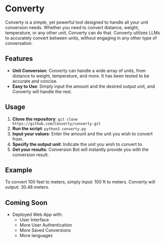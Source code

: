 # Converty

Converty is a simple, yet powerful tool designed to handle all your unit conversion needs. Whether you need to convert distance, weight, temperature, or any other unit, Converty can do that. Converty utilizes LLMs to accurately convert between units, without engaging in any other type of conversation.

## Features

- **Unit Conversion**: Converty can handle a wide array of units, from distance to weight, temperature, and more. It has been tested to be accurate and concise.
- **Easy to Use**: Simply input the amount and the desired output unit, and Converty will handle the rest.

## Usage

1. **Clone the repository**: `git clone https://github.com/Converty/converty.git`
2. **Run the script**: `python3 converty.py`
3. **Input your values**: Enter the amount and the unit you wish to convert from.
4. **Specify the output unit**: Indicate the unit you wish to convert to.
5. **Get your results**: Conversion Bot will instantly provide you with the conversion result.

## Example

To convert 100 feet to meters, simply input: 100 ft to meters.
Converty will output: 30.48 meters.

## Coming Soon

- Deployed Web App with:
  - User Interface
  - More User Authentication
  - More Saved Conversions
  - More languages
